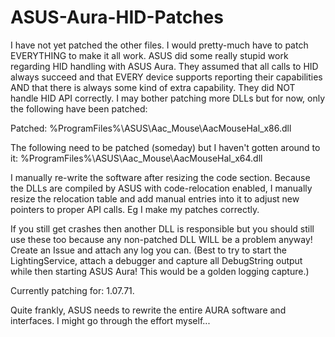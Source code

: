 # ASUS-Aura-HID-Patches

I have not yet patched the other files. I would pretty-much have to patch EVERYTHING to make it all work. ASUS did some really stupid work regarding HID handling with ASUS Aura. They assumed that all calls to HID always succeed and that EVERY device supports reporting their capabilities AND that there is always some kind of extra capability. They did NOT handle HID API correctly. I may bother patching more DLLs but for now, only the following have been patched:

Patched:
%ProgramFiles%\ASUS\Aac_Mouse\AacMouseHal_x86.dll

The following need to be patched (someday) but I haven't gotten around to it:
%ProgramFiles%\ASUS\Aac_Mouse\AacMouseHal_x64.dll

I manually re-write the software after resizing the code section. Because the DLLs are compiled by ASUS with code-relocation enabled, I manually resize the relocation table and add manual entries into it to adjust new pointers to proper API calls. Eg I make my patches correctly.

If you still get crashes then another DLL is responsible but you should still use these too because any non-patched DLL WILL be a problem anyway! Create an Issue and attach any log you can. (Best to try to start the LightingService, attach a debugger and capture all DebugString output while then starting ASUS Aura! This would be a golden logging capture.)

Currently patching for: 1.07.71.

Quite frankly, ASUS needs to rewrite the entire AURA software and interfaces. I might go through the effort myself...
